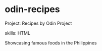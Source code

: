 # odin-recipes

Project: Recipes by Odin Project

skills: HTML

Showcasing famous foods in the Philippines